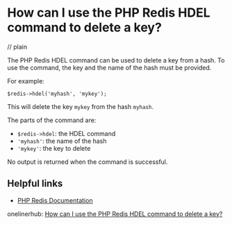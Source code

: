 # How can I use the PHP Redis HDEL command to delete a key?
// plain

The PHP Redis HDEL command can be used to delete a key from a hash. To use the command, the key and the name of the hash must be provided.

For example:
```
$redis->hdel('myhash', 'mykey');
```
This will delete the key `mykey` from the hash `myhash`.

The parts of the command are:
- `$redis->hdel`: the HDEL command
- `'myhash'`: the name of the hash
- `'mykey'`: the key to delete

No output is returned when the command is successful.

## Helpful links
- [PHP Redis Documentation](https://github.com/phpredis/phpredis#hdel)

onelinerhub: [How can I use the PHP Redis HDEL command to delete a key?](https://onelinerhub.com/predis/how-can-i-use-the-php-redis-hdel-command-to-delete-a-key)